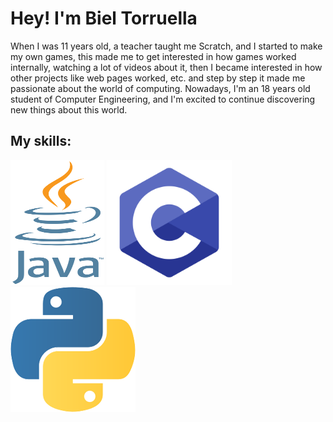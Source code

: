 <!DOCTYPE html>
<html lang="ca">
<head>
    
</head>
<body>
    <h1>Hey! I'm Biel Torruella</h1>
    <p>When I was 11 years old, a teacher taught me Scratch, and I started to make my own games, this made me to get interested in how games worked internally, watching a lot of videos about it, then I became interested in how other projects like web pages worked, etc. and step by step it made me passionate about the world of computing.
Nowadays, I'm an 18 years old student of Computer Engineering, and I'm excited to continue discovering new things about this world.</p>
    <h2>My skills:</h2>
    <div class="skills">
        <img src="java.png" alt="Java" width = "150" height = "200">
        <img src="c.png" alt="C" width = "200" height = "200">
        <img src="python.png" alt="Python" width = "200" height = "200">
    </div>
</body>
</html>
